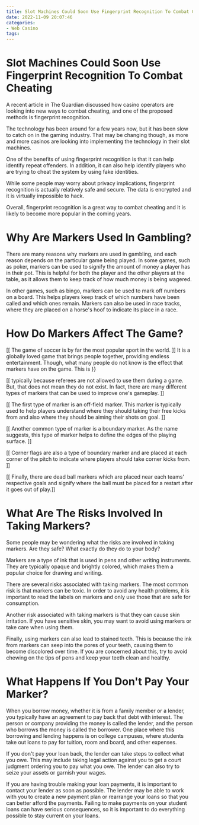 ```yaml
---
title: Slot Machines Could Soon Use Fingerprint Recognition To Combat Cheating
date: 2022-11-09 20:07:46
categories:
- Web Casino
tags:
---
```



#  Slot Machines Could Soon Use Fingerprint Recognition To Combat Cheating

A recent article in The Guardian discussed how casino operators are looking into new ways to combat cheating, and one of the proposed methods is fingerprint recognition. 

The technology has been around for a few years now, but it has been slow to catch on in the gaming industry. That may be changing though, as more and more casinos are looking into implementing the technology in their slot machines. 

One of the benefits of using fingerprint recognition is that it can help identify repeat offenders. In addition, it can also help identify players who are trying to cheat the system by using fake identities. 

While some people may worry about privacy implications, fingerprint recognition is actually relatively safe and secure. The data is encrypted and it is virtually impossible to hack. 

Overall, fingerprint recognition is a great way to combat cheating and it is likely to become more popular in the coming years.

#  Why Are Markers Used In Gambling?

There are many reasons why markers are used in gambling, and each reason depends on the particular game being played. In some games, such as poker, markers can be used to signify the amount of money a player has in their pot. This is helpful for both the player and the other players at the table, as it allows them to keep track of how much money is being wagered.

In other games, such as bingo, markers can be used to mark off numbers on a board. This helps players keep track of which numbers have been called and which ones remain. Markers can also be used in race tracks, where they are placed on a horse's hoof to indicate its place in a race.

#  How Do Markers Affect The Game?

[[ The game of soccer is by far the most popular sport in the world. ]] It is a globally loved game that brings people together, providing endless entertainment. Though, what many people do not know is the effect that markers have on the game. This is }}

[[ typically because referees are not allowed to use them during a game. But, that does not mean they do not exist. In fact, there are many different types of markers that can be used to improve one's gameplay. ]]

[[ The first type of marker is an off-field marker. This marker is typically used to help players understand where they should taking their free kicks from and also where they should be aiming their shots on goal. ]]

[[ Another common type of marker is a boundary marker. As the name suggests, this type of marker helps to define the edges of the playing surface. ]]

[[ Corner flags are also a type of boundary marker and are placed at each corner of the pitch to indicate where players should take corner kicks from. ]]

[[ Finally, there are dead ball markers which are placed near each teams' respective goals and signify where the ball must be placed for a restart after it goes out of play.]]

#  What Are The Risks Involved In Taking Markers?

Some people may be wondering what the risks are involved in taking markers. Are they safe? What exactly do they do to your body?

Markers are a type of ink that is used in pens and other writing instruments. They are typically opaque and brightly colored, which makes them a popular choice for drawing and writing.

There are several risks associated with taking markers. The most common risk is that markers can be toxic. In order to avoid any health problems, it is important to read the labels on markers and only use those that are safe for consumption.

Another risk associated with taking markers is that they can cause skin irritation. If you have sensitive skin, you may want to avoid using markers or take care when using them.

Finally, using markers can also lead to stained teeth. This is because the ink from markers can seep into the pores of your teeth, causing them to become discolored over time. If you are concerned about this, try to avoid chewing on the tips of pens and keep your teeth clean and healthy.

#  What Happens If You Don't Pay Your Marker?

When you borrow money, whether it is from a family member or a lender, you typically have an agreement to pay back that debt with interest. The person or company providing the money is called the lender, and the person who borrows the money is called the borrower. One place where this borrowing and lending happens is on college campuses, where students take out loans to pay for tuition, room and board, and other expenses.

If you don't pay your loan back, the lender can take steps to collect what you owe. This may include taking legal action against you to get a court judgment ordering you to pay what you owe. The lender can also try to seize your assets or garnish your wages.

If you are having trouble making your loan payments, it is important to contact your lender as soon as possible. The lender may be able to work with you to create a new payment plan or rearrange your loans so that you can better afford the payments. Failing to make payments on your student loans can have serious consequences, so it is important to do everything possible to stay current on your loans.